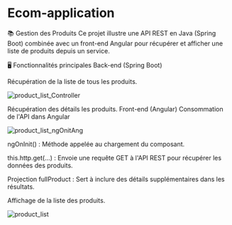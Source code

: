 ﻿# Ecom-application
📚 Gestion des Produits
Ce projet illustre une API REST en Java (Spring Boot) combinée avec un front-end Angular pour récupérer et afficher une liste de produits depuis un service.

🖥️ Fonctionnalités principales
Back-end (Spring Boot)

Récupération de la liste de tous les produits.

![product_list_Controller](https://github.com/user-attachments/assets/061aab92-e79d-441a-a608-445d8ee6b039)

Récupération des détails les produits.
Front-end (Angular)
Consommation de l'API dans Angular

![product_list_ngOnitAng](https://github.com/user-attachments/assets/d0f87fcd-47a7-4d26-937c-ff057e7ecda9)

ngOnInit() : Méthode appelée au chargement du composant.

this.http.get(...) : Envoie une requête GET à l'API REST pour récupérer les données des produits.

Projection fullProduct : Sert à inclure des détails supplémentaires dans les résultats.

Affichage de la liste des produits.

![product_list](https://github.com/user-attachments/assets/0bb7517b-3dfb-4471-8328-90919dd725ea)


